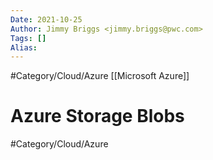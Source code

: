 ```yaml
---
Date: 2021-10-25
Author: Jimmy Briggs <jimmy.briggs@pwc.com>
Tags: []
Alias:
---
```


#Category/Cloud/Azure
[[Microsoft Azure]]

# Azure Storage Blobs

#Category/Cloud/Azure 